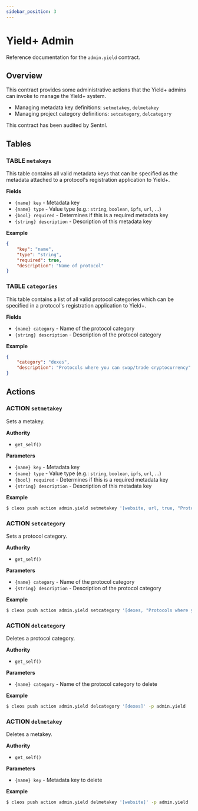 ```yaml
---
sidebar_position: 3
---
```


# Yield+ Admin

Reference documentation for the `admin.yield` contract.

## Overview

This contract provides some administrative actions that the Yield+ admins can invoke to manage the Yield+ system.

* Managing metadata key definitions: `setmetakey`, `delmetakey`
* Managing project category definitions: `setcategory`, `delcategory`

This contract has been audited by Sentnl.

## Tables

### TABLE `metakeys`

This table contains all valid metadata keys that can be specified as the metadata attached to a protocol's registration application to Yield+.

**Fields**

- `{name} key` - Metadata key
- `{name} type` - Value type (e.g.: `string`, `boolean`, `ipfs`, `url`, ...)
- `{bool} required` - Determines if this is a required metadata key
- `{string} description` - Description of this metadata key

**Example**

```json
{
    "key": "name",
    "type": "string",
    "required": true,
    "description": "Name of protocol"
}
```

### TABLE `categories`

This table contains a list of all valid protocol categories which can be specified in a protocol's registration application to Yield+.

**Fields**

- `{name} category` - Name of the protocol category
- `{string} description` - Description of the protocol category

**Example**

```json
{
    "category": "dexes",
    "description": "Protocols where you can swap/trade cryptocurrency"
}
```

## Actions

### ACTION `setmetakey`

Sets a metakey.

**Authority**

- `get_self()`

**Parameters**

- `{name} key` - Metadata key
- `{name} type` - Value type (e.g.: `string`, `boolean`, `ipfs`, `url`, ...)
- `{bool} required` - Determines if this is a required metadata key
- `{string} description` - Description of this metadata key

**Example**

```bash
$ cleos push action admin.yield setmetakey '[website, url, true, "Protocol website"]' -p admin.yield
```

### ACTION `setcategory`

Sets a protocol category.

**Authority**

- `get_self()`

**Parameters**

- `{name} category` - Name of the protocol category
- `{string} description` - Description of the protocol category

**Example**

```bash
$ cleos push action admin.yield setcategory '[dexes, "Protocols where you can swap/trade cryptocurrency"]' -p admin.yield
```

### ACTION `delcategory`

Deletes a protocol category.

**Authority**

- `get_self()`

**Parameters**

- `{name} category` - Name of the protocol category to delete

**Example**

```bash
$ cleos push action admin.yield delcategory '[dexes]' -p admin.yield
```

### ACTION `delmetakey`

Deletes a metakey.

**Authority**

- `get_self()`

**Parameters**

- `{name} key` - Metadata key to delete

**Example**

```bash
$ cleos push action admin.yield delmetakey '[website]' -p admin.yield
```
